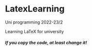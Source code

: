 # LatexLearning
Uni programming 2022-23/2

Learning LaTeX for university

##### If you copy the code, at least change it!
